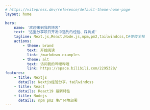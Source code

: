 ```yaml
---
# https://vitepress.dev/reference/default-theme-home-page
layout: home

hero:
    name: '欢迎来到我的博客'
    text: '这里分享项目开发中遇到的经验、踩坑点'
    tagline: Next.js,React,Node.js,npm,pm2,tailwindcss,C#等技术栈
    actions:
        - theme: brand
          text: 开始阅读
          link: /markdown-examples
        - theme: alt
          text: 访问我的哔哩哔哩
          link: https://space.bilibili.com/2295328/
features:
    - title: Nextjs
      details: Nextjs经验分享，tailwindcss
    - title: React
      details: React19 最新特性
    - title: Nodejs
      details: npm pm2 生产环境部署
---
```

